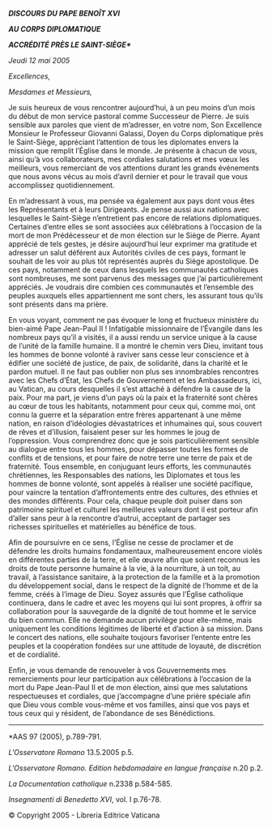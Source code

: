 ***DISCOURS DU PAPE BENOÎT XVI***

***AU CORPS DIPLOMATIQUE***

***ACCRÉDITÉ PRÈS LE SAINT-SIÈGE\****

*Jeudi 12 mai 2005*

*Excellences,*

*Mesdames et Messieurs,*

Je suis heureux de vous rencontrer aujourd’hui, à un peu moins d’un mois du début de mon service pastoral comme Successeur de Pierre. Je suis sensible aux paroles que vient de m’adresser, en votre nom, Son Excellence Monsieur le Professeur Giovanni Galassi, Doyen du Corps diplomatique près le Saint-Siège, appréciant l’attention de tous les diplomates envers la mission que remplit l’Église dans le monde. Je présente à chacun de vous, ainsi qu’à vos collaborateurs, mes cordiales salutations et mes vœux les meilleurs, vous remerciant de vos attentions durant les grands événements que nous avons vécus au mois d’avril dernier et pour le travail que vous accomplissez quotidiennement.

En m’adressant à vous, ma pensée va également aux pays dont vous êtes les Représentants et à leurs Dirigeants. Je pense aussi aux nations avec lesquelles le Saint-Siège n’entretient pas encore de relations diplomatiques. Certaines d’entre elles se sont associées aux célébrations à l’occasion de la mort de mon Prédécesseur et de mon élection sur le Siège de Pierre. Ayant apprécié de tels gestes, je désire aujourd’hui leur exprimer ma gratitude et adresser un salut déférent aux Autorités civiles de ces pays, formant le souhait de les voir au plus tôt représentés auprès du Siège apostolique. De ces pays, notamment de ceux dans lesquels les communautés catholiques sont nombreuses, me sont parvenus des messages que j’ai particulièrement appréciés. Je voudrais dire combien ces communautés et l’ensemble des peuples auxquels elles appartiennent me sont chers, les assurant tous qu’ils sont présents dans ma prière.

En vous voyant, comment ne pas évoquer le long et fructueux ministère du bien-aimé Pape Jean-Paul II ! Infatigable missionnaire de l’Évangile dans les nombreux pays qu’il a visités, il a aussi rendu un service unique à la cause de l’unité de la famille humaine. Il a montré le chemin vers Dieu, invitant tous les hommes de bonne volonté à raviver sans cesse leur conscience et à édifier une société de justice, de paix, de solidarité, dans la charité et le pardon mutuel. Il ne faut pas oublier non plus ses innombrables rencontres avec les Chefs d’État, les Chefs de Gouvernement et les Ambassadeurs, ici, au Vatican, au cours desquelles il s’est attaché à défendre la cause de la paix. Pour ma part, je viens d’un pays où la paix et la fraternité sont chères au cœur de tous les habitants, notamment pour ceux qui, comme moi, ont connu la guerre et la séparation entre frères appartenant à une même nation, en raison d’idéologies dévastatrices et inhumaines qui, sous couvert de rêves et d’illusion, faisaient peser sur les hommes le joug de l’oppression. Vous comprendrez donc que je sois particulièrement sensible au dialogue entre tous les hommes, pour dépasser toutes les formes de conflits et de tensions, et pour faire de notre terre une terre de paix et de fraternité. Tous ensemble, en conjuguant leurs efforts, les communautés chrétiennes, les Responsables des nations, les Diplomates et tous les hommes de bonne volonté, sont appelés à réaliser une société pacifique, pour vaincre la tentation d’affrontements entre des cultures, des ethnies et des mondes différents. Pour cela, chaque peuple doit puiser dans son patrimoine spirituel et culturel les meilleures valeurs dont il est porteur afin d’aller sans peur à la rencontre d’autrui, acceptant de partager ses richesses spirituelles et matérielles au bénéfice de tous.

Afin de poursuivre en ce sens, l’Église ne cesse de proclamer et de défendre les droits humains fondamentaux, malheureusement encore violés en différentes parties de la terre, et elle œuvre afin que soient reconnus les droits de toute personne humaine à la vie, à la nourriture, à un toit, au travail, à l’assistance sanitaire, à la protection de la famille et à la promotion du développement social, dans le respect de la dignité de l’homme et de la femme, créés à l’image de Dieu. Soyez assurés que l’Église catholique continuera, dans le cadre et avec les moyens qui lui sont propres, à offrir sa collaboration pour la sauvegarde de la dignité de tout homme et le service du bien commun. Elle ne demande aucun privilège pour elle-même, mais uniquement les conditions légitimes de liberté et d’action à sa mission. Dans le concert des nations, elle souhaite toujours favoriser l’entente entre les peuples et la coopération fondées sur une attitude de loyauté, de discrétion et de cordialité.

Enfin, je vous demande de renouveler à vos Gouvernements mes remerciements pour leur participation aux célébrations à l’occasion de la mort du Pape Jean-Paul II et de mon élection, ainsi que mes salutations respectueuses et cordiales, que j’accompagne d’une prière spéciale afin que Dieu vous comble vous-même et vos familles, ainsi que vos pays et tous ceux qui y résident, de l’abondance de ses Bénédictions.

* * *

\*AAS 97 (2005), p.789-791.

*L'Osservatore Romano* 13.5.2005 p.5.

*L'Osservatore Romano. Edition hebdomadaire en langue française* n.20 p.2.

*La Documentation catholique* n.2338 p.584-585.

*Insegnamenti di Benedetto XVI*, vol. I p.76-78.

© Copyright 2005 - Libreria Editrice Vaticana